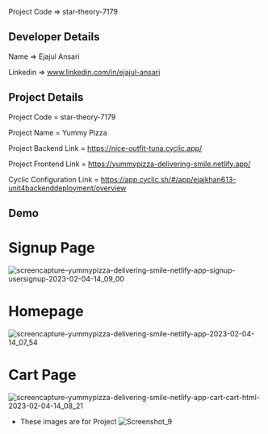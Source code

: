 
Project Code  => star-theory-7179

## Developer Details ##
Name  =>  Ejajul Ansari

Linkedin  =>  www.linkedin.com/in/ejajul-ansari




## Project Details ##

Project Code = star-theory-7179

Project Name = Yummy Pizza

Project Backend Link = https://nice-outfit-tuna.cyclic.app/

Project Frontend Link = https://yummypizza-delivering-smile.netlify.app/

Cyclic Configuration Link = https://app.cyclic.sh/#/app/ejajkhan613-unit4backenddeployment/overview







## Demo






# Signup Page

![screencapture-yummypizza-delivering-smile-netlify-app-signup-usersignup-2023-02-04-14_09_00](https://user-images.githubusercontent.com/112761880/216757825-0f4d9944-2d9c-4b70-9a33-e8bf0dc5b8b9.jpg)




# Homepage

![screencapture-yummypizza-delivering-smile-netlify-app-2023-02-04-14_07_54](https://user-images.githubusercontent.com/112761880/216757826-340d9eb1-d4a6-4816-ae2c-f7ad06a36515.jpg)




# Cart Page

![screencapture-yummypizza-delivering-smile-netlify-app-cart-cart-html-2023-02-04-14_08_21](https://user-images.githubusercontent.com/112761880/216757830-9b8c7515-266b-4d9c-a570-fbb173798ab9.jpg)




- These images are for Project
![Screenshot_9](https://user-images.githubusercontent.com/112761880/216757970-90afd868-cfb8-4b05-bb80-a590001f8366.jpg)
